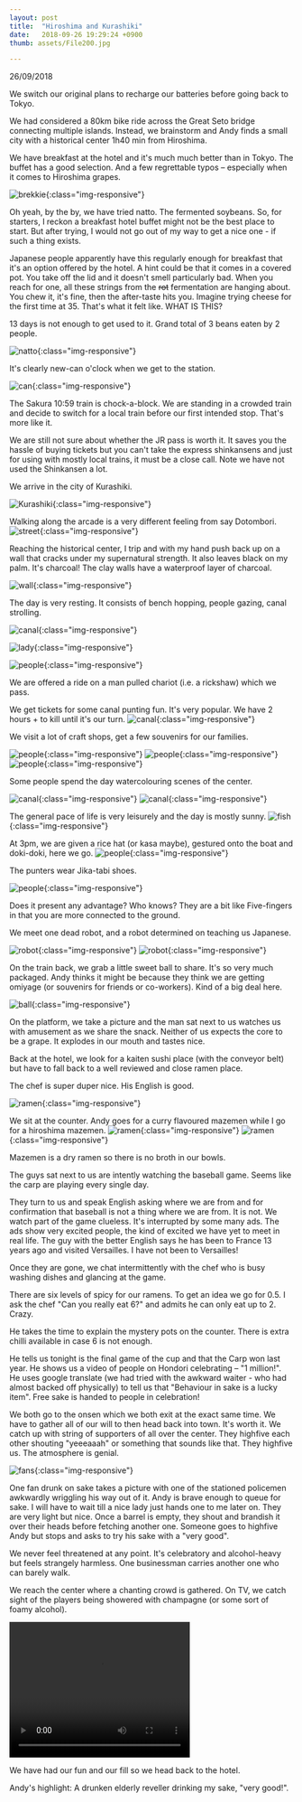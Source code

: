 ```yaml
---
layout: post
title:  "Hiroshima and Kurashiki"
date:   2018-09-26 19:29:24 +0900
thumb: assets/File200.jpg

---
```


26/09/2018

We switch our original plans to recharge our batteries before going back to Tokyo.

We had considered a 80km bike ride across the Great Seto bridge connecting multiple islands. 
Instead, we brainstorm and Andy finds a small city with a historical center 1h40 min from Hiroshima. 

We have breakfast at the hotel and it's much much better than in Tokyo. The buffet has a good selection. And a few regrettable typos – especially when it comes to Hiroshima grapes.

![brekkie](../assets/File152.jpg){:class="img-responsive"}

Oh yeah, by the by, we have tried natto. The fermented soybeans.
So, for starters, I reckon a breakfast hotel buffet might not be the best place to start.
But after trying, I would not go out of my way to get a nice one - if such a thing exists.

Japanese people apparently have this regularly enough for breakfast that it's an option offered by the hotel.
A hint could be that it comes in a covered pot. You take off the lid and it doesn't smell particularly bad.
When you reach for one, all these strings from the ~~rot~~ fermentation are hanging about.
You chew it, it's fine, then the after-taste hits you.
Imagine trying cheese for the first time at 35. That's what it felt like.
WHAT IS THIS? 

13 days is not enough to get used to it. Grand total of 3 beans eaten by 2 people.

![natto](../assets/File178.jpg){:class="img-responsive"}

It's clearly new-can o'clock when we get to the station.

![can](../assets/File153.jpg){:class="img-responsive"}

The Sakura 10:59 train is chock-a-block. We are standing in a crowded train and decide to switch for a local train before our first intended stop. That's more like it.

We are still not sure about whether the JR pass is worth it. It saves you the hassle of buying tickets but you can't take the express shinkansens and just for using with mostly local trains, it must be a close call. Note we have not used the Shinkansen a lot.

We arrive in the city of Kurashiki.

![Kurashiki](../assets/File154.jpg){:class="img-responsive"}

Walking along the arcade is a very different feeling from say Dotombori.
![street](../assets/File169.jpg){:class="img-responsive"}

Reaching the historical center, I trip and with my hand push back up on a wall that cracks under my supernatural strength. It also leaves black on my palm. It's charcoal!
The clay walls have a waterproof layer of charcoal.

![wall](../assets/File155.jpg){:class="img-responsive"}

The day is very resting. It consists of bench hopping, people gazing, canal strolling.

![canal](../assets/File156.jpg){:class="img-responsive"}

![lady](../assets/File157.jpg){:class="img-responsive"}

![people](../assets/File159.jpg){:class="img-responsive"}

We are offered a ride on a man pulled chariot (i.e. a rickshaw) which we pass.

We get tickets for some canal punting fun. It's very popular. We have 2 hours + to kill until it's our turn.
![canal](../assets/File158.jpg){:class="img-responsive"}

We visit a lot of craft shops, get a few souvenirs for our families. 

![people](../assets/File160.jpg){:class="img-responsive"}
![people](../assets/File161.jpg){:class="img-responsive"}
![people](../assets/File162.jpg){:class="img-responsive"}

Some people spend the day watercolouring scenes of the center. 

![canal](../assets/File165.jpg){:class="img-responsive"}
![canal](../assets/File166.jpg){:class="img-responsive"}

The general pace of life is very leisurely and the day is mostly sunny.
![fish](../assets/File164.jpg){:class="img-responsive"}

At 3pm, we are given a rice hat (or kasa maybe), gestured onto the boat and doki-doki, here we go.
![people](../assets/File163.jpg){:class="img-responsive"}

The punters wear Jika-tabi shoes.

![people](../assets/File167.jpg){:class="img-responsive"}

Does it present any advantage? Who knows? 
They are a bit like Five-fingers in that you are more connected to the ground.

We meet one dead robot, and a robot determined on teaching us Japanese.

![robot](../assets/File168.jpg){:class="img-responsive"}
![robot](../assets/File171.jpg){:class="img-responsive"}

On the train back, we grab a little sweet ball to share. It's so very much packaged. 
Andy thinks it might be because they think we are getting omiyage (or souvenirs for friends or co-workers).
Kind of a big deal here.

![ball](../assets/File172.jpg){:class="img-responsive"}

On the platform, we take a picture and the man sat next to us watches us with amusement as we share the snack. Neither of us expects the core to be a grape. It explodes in our mouth and tastes nice.

Back at the hotel, we look for a kaiten sushi place (with the conveyor belt) but have to fall back to a well reviewed and close ramen place. 

The chef is super duper nice. His English is good. 

![ramen](../assets/File173.jpg){:class="img-responsive"}

We sit at the counter. Andy goes for a curry flavoured mazemen while I go for a hiroshima mazemen.
![ramen](../assets/File174.jpg){:class="img-responsive"}
![ramen](../assets/File175.jpg){:class="img-responsive"}

Mazemen is a dry ramen so there is no broth in our bowls.

The guys sat next to us are intently watching the baseball game. Seems like the carp are playing every single day.

They turn to us and speak English asking where we are from and for confirmation that baseball is not a thing where we are from. It is not. We watch part of the game clueless. It's interrupted by some many ads. The ads show very excited people, the kind of excited we have yet to meet in real life. The guy with the better English says he has been to France 13 years ago and visited Versailles. I have not been to Versailles!

Once they are gone, we chat intermittently with the chef who is busy washing dishes and glancing at the game. 

There are six levels of spicy for our ramens. To get an idea we go for 0.5. I ask the chef "Can you really eat 6?" and admits he can only eat up to 2. Crazy. 

He takes the time to explain the mystery pots on the counter. There is extra chilli available in case 6 is not enough. 

He tells us tonight is the final game of the cup and that the Carp won last year. He shows us a video of people on Hondori celebrating – "1 million!". He uses google translate (we had tried with the awkward waiter - who had almost backed off physically) to tell us that "Behaviour in sake is a lucky item". Free sake is handed to people in celebration!

We both go to the onsen which we both exit at the exact same time. We have to gather all of our will to then head back into town. It's worth it. We catch up with string of supporters of all over the center. They highfive each other shouting "yeeeaaah" or something that sounds like that. They highfive us. The atmosphere is genial.

![fans](../assets/File176.jpg){:class="img-responsive"}

One fan drunk on sake takes a picture with one of the stationed policemen awkwardly wriggling his way out of it. 
Andy is brave enough to queue for sake. I will have to wait till a nice lady just hands one to me later on. They are very light but nice. Once a barrel is empty, they shout and brandish it over their heads before fetching another one. Someone goes to highfive Andy but stops and asks to try his sake with a "very good".

We never feel threatened at any point. It's celebratory and alcohol-heavy but feels strangely harmless. One businessman carries another one who can barely walk.

We reach the center where a chanting crowd is gathered. On TV, we catch sight of the players being showered with champagne (or some sort of foamy alcohol).

<video width="320" height="240" controls>
  <source src="../assets/video1.mp4" type="video/mp4">
Your browser does not support the video tag.
</video>

We have had our fun and our fill so we head back to the hotel.

Andy's highlight: A drunken elderly reveller drinking my sake, "very good!".
